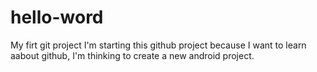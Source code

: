 # hello-word
My firt git project
I'm starting this github project because I want to learn aabout github, I'm thinking to create a new android project.
